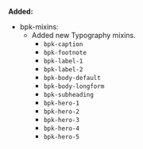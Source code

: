 **Added:**
  - bpk-mixins:
    - Added new Typography mixins.
      - `bpk-caption`
      - `bpk-footnote`
      - `bpk-label-1`
      - `bpk-label-2`
      - `bpk-body-default`
      - `bpk-body-longform`
      - `bpk-subheading`
      - `bpk-hero-1`
      - `bpk-hero-2`
      - `bpk-hero-3`
      - `bpk-hero-4`
      - `bpk-hero-5`